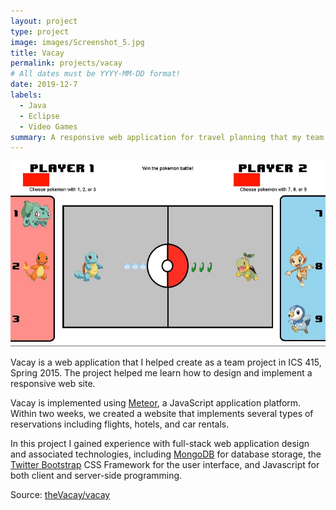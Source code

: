 ```yaml
---
layout: project
type: project
image: images/Screenshot_5.jpg
title: Vacay
permalink: projects/vacay
# All dates must be YYYY-MM-DD format!
date: 2019-12-7
labels:
  - Java
  - Eclipse
  - Video Games
summary: A responsive web application for travel planning that my team developed in ICS 415.
---
```


<img class="ui medium right floated rounded image" src="../images/Screenshot_7.jpg">

Vacay is a web application that I helped create as a team project in ICS 415, Spring 2015. The project helped me learn how to design and implement a responsive web site.

Vacay is implemented using [Meteor](http://meteor.com), a JavaScript application platform. Within two weeks, we created a website that implements several types of reservations including flights, hotels, and car rentals.

In this project I gained experience with full-stack web application design and associated technologies, including [MongoDB](http://mongodb.com) for database storage, the [Twitter Bootstrap](http://getbootstrap.com/) CSS Framework for the user interface, and Javascript for both client and server-side programming. 
 
Source: <a href="https://github.com/theVacay/vacay"><i class="large github icon"></i>theVacay/vacay</a>
